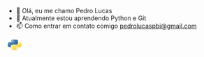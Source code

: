 - 👋 Olá, eu me chamo Pedro Lucas
- 🌱 Atualmente estou aprendendo Python e Git
- 📫 Como entrar em contato comigo pedrolucaspbi@gmail.com
<img align="center" alt="Pedro-Python" height="30" width="40" src="https://raw.githubusercontent.com/devicons/devicon/master/icons/python/python-original.svg">
